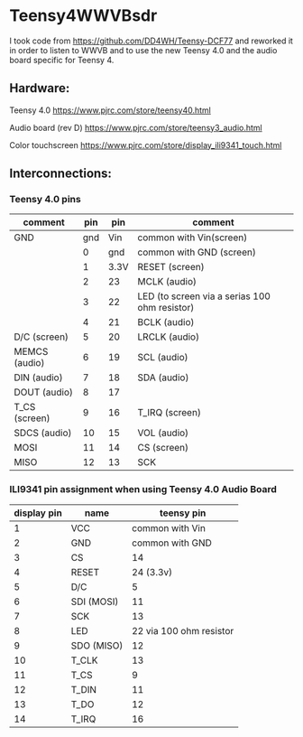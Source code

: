 # Teensy4WWVBsdr

I took code from https://github.com/DD4WH/Teensy-DCF77 and reworked it in order to listen to WWVB and to use the new Teensy 4.0 and the audio board specific for Teensy 4.

## Hardware:

Teensy 4.0  https://www.pjrc.com/store/teensy40.html

Audio board (rev D)  https://www.pjrc.com/store/teensy3_audio.html

Color touchscreen https://www.pjrc.com/store/display_ili9341_touch.html

## Interconnections:


### Teensy 4.0 pins


   |  comment | pin | pin | comment |
   |-----|-----|-----|-----|				
   | GND | gnd | Vin | common with Vin(screen) |
   | | 0 | gnd | common with GND (screen) |
   | | 1 | 3.3V | RESET (screen) |   
   | | 2 | 23 | MCLK (audio) |
   | | 3 | 22 | LED  (to screen via a serias 100 ohm resistor)|
   | | 4 | 21 | BCLK (audio) |
   | D/C (screen)	| 5	| 20 | LRCLK (audio)|
|MEMCS (audio)|	6|	19|	SCL (audio)|
|DIN (audio) |7|18|SDA (audio)|
|DOUT (audio)|8|17||
|T_CS (screen)|9|  16|T_IRQ (screen)|
|SDCS (audio)|10|15|VOL (audio)|
|MOSI|11|14|CS (screen)|
|  MISO|12|  13	| SCK|
				


### ILI9341 pin assignment when using Teensy 4.0 Audio Board

|display pin |name| teensy pin|
|----|----|---|
|1 |VCC| common with Vin |				
 |2|GND| common with GND |	
 |3|CS|14|
 |4|RESET	|24 (3.3v)|			
 |5|D/C|	5|			
 |6|SDI (MOSI)|	11|			
 |7|SCK|13|
 |8|LED	|22 via 100 ohm resistor|			
 |9|SDO (MISO)|	12|			
|10|T_CLK	|13|			
|11|T_CS	|9|			
|12|T_DIN	|11|			
|13|T_DO	|12|			
|14|T_IRQ|	16|			
